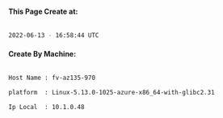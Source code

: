 
   
#### This Page Create at:

```bash

2022-06-13 - 16:58:44 UTC

```

#### Create By Machine:

```bash

Host Name : fv-az135-970

platform  : Linux-5.13.0-1025-azure-x86_64-with-glibc2.31

Ip Local  : 10.1.0.48

```

